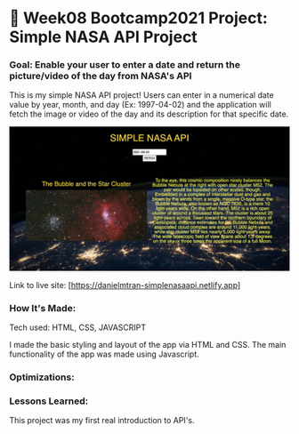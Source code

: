 # 🎰 Week08 Bootcamp2021 Project: Simple NASA API Project

### Goal: Enable your user to enter a date and return the picture/video of the day from NASA's API

This is my simple NASA API project! Users can enter in a numerical date value by year, month, and day  (Ex: 1997-04-02) and the application will fetch the image or video of the day and its description for that specific date.

<img src="simplenasa.png"></img>

Link to live site: [https://danielmtran-simplenasaapi.netlify.app]

### How It's Made:

Tech used: HTML, CSS, JAVASCRIPT

I made the basic styling and layout of the app via HTML and CSS. The main functionality of the app was made using Javascript.


### Optimizations:




### Lessons Learned:

This project was my first real introduction to API's. 